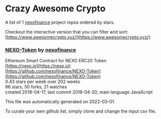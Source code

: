 # Crazy Awesome Crypto
A list of 1 [nexofinance](https://github.com/nexofinance) project repos ordered by stars.  

Checkout the interactive version that you can filter and sort: 
[https://www.awesomecrypto.xyz/](https://www.awesomecrypto.xyz/)  


### [NEXO-Token](https://github.com/nexofinance/NEXO-Token) by [nexofinance](https://github.com/nexofinance)  
Ethereum Smart Contract for NEXO ERC20 Token  
[https://nexo.io](https://nexo.io)  
[https://github.com/nexofinance/NEXO-Token](https://github.com/nexofinance/NEXO-Token)  
0.43 stars per week over 202 weeks  
86 stars, 50 forks, 21 watches  
created 2018-04-17, last commit 2018-04-20, main language JavaScript  


This file was automatically generated on 2022-03-01.  

To curate your own github list, simply clone and change the input csv file.  